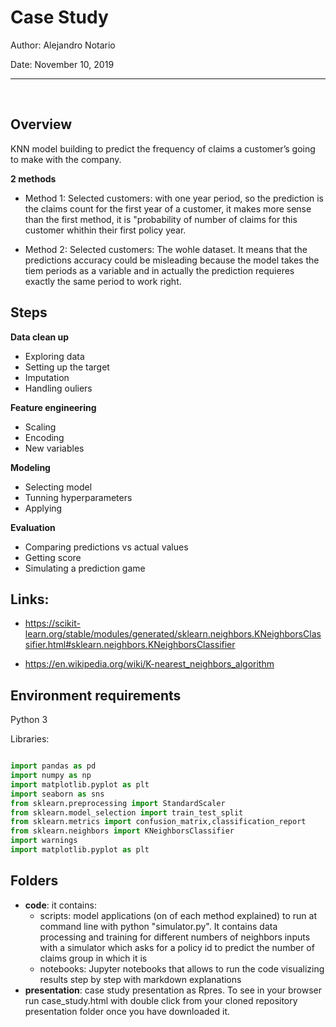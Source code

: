 # Case Study

Author: Alejandro Notario

Date: November 10, 2019

<hr>

<br>

## Overview

KNN model building to predict the frequency of claims a customer’s going to make with the company.

__2 methods__

- Method 1: Selected customers: with one year period, so the prediction is the claims count for the first year of a customer, it makes more sense than the first method, it is "probability of number of claims for this customer whithin their first policy year.

- Method 2: Selected customers: The wohle dataset. It means that the predictions accuracy could be misleading because the model takes the tiem periods as a variable and in actually the prediction requieres exactly the same period to work right.


## Steps

__Data clean up__

- Exploring data
- Setting up the target
- Imputation
- Handling ouliers

__Feature engineering__

- Scaling 
- Encoding
- New variables

__Modeling__

- Selecting model
- Tunning hyperparameters
- Applying

__Evaluation__

- Comparing predictions vs actual values
- Getting score
- Simulating a prediction game

## Links:

- https://scikit-learn.org/stable/modules/generated/sklearn.neighbors.KNeighborsClassifier.html#sklearn.neighbors.KNeighborsClassifier

- https://en.wikipedia.org/wiki/K-nearest_neighbors_algorithm

## Environment requirements

Python 3

Libraries:

```python

import pandas as pd
import numpy as np
import matplotlib.pyplot as plt
import seaborn as sns
from sklearn.preprocessing import StandardScaler
from sklearn.model_selection import train_test_split
from sklearn.metrics import confusion_matrix,classification_report
from sklearn.neighbors import KNeighborsClassifier
import warnings
import matplotlib.pyplot as plt
```
## Folders

- __code__: it contains:
	- scripts: model applications (on of each method explained) to run at command line with python "simulator.py". It contains data processing and training for different numbers of neighbors inputs
	with a simulator which asks for a policy id to predict the number of claims group in which it is
	- notebooks: Jupyter notebooks that allows to run the code visualizing results step by step with markdown explanations
- __presentation__: case study presentation as Rpres. To see in your browser run case_study.html with double click from your cloned repository presentation folder once you have downloaded it.

